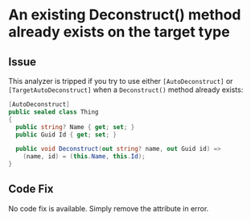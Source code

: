 # An existing Deconstruct() method already exists on the target type

## Issue

This analyzer is tripped if you try to use either `[AutoDeconstruct]` or `[TargetAutoDeconstruct]` when a `Deconstruct()` method already exists:

```csharp
[AutoDeconstruct]
public sealed class Thing 
{ 
  public string? Name { get; set; }    
  public Guid Id { get; set; }

  public void Deconstruct(out string? name, out Guid id) =>
    (name, id) = (this.Name, this.Id);
}
```

## Code Fix

No code fix is available. Simply remove the attribute in error.